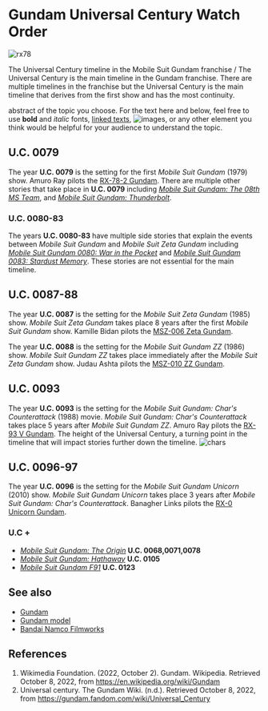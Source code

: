 # Gundam Universal Century Watch Order
![rx78](https://upload.wikimedia.org/wikipedia/en/9/99/Gundam.jpg)

The Universal Century timeline in the Mobile Suit Gundam franchise / The Universal Century is the main timeline in the Gundam franchise. There are multiple timelines in the franchise but the Universal Century is the main timeline that derives from the first show and has the most continuity.

abstract of the topic you choose. For the text here and below, feel free to use **bold** and *italic* fonts, [linked texts](url),  ![images](url), or any other element you think would be helpful for your audience to understand the topic.


## U.C. 0079
The year **U.C. 0079** is the setting for the first *Mobile Suit Gundam* (1979) show. Amuro Ray pilots the [RX-78-2 Gundam](https://gundam.fandom.com/wiki/RX-78-2_Gundam). There are multiple other stories that take place in **U.C. 0079** including [*Mobile Suit Gundam: The 08th MS Team*](https://en.wikipedia.org/wiki/Mobile_Suit_Gundam:_The_08th_MS_Team), and [*Mobile Suit Gundam: Thunderbolt*](https://en.wikipedia.org/wiki/Mobile_Suit_Gundam_Thunderbolt).

### U.C. 0080-83
The years **U.C. 0080-83** have multiple side stories that explain the events between *Mobile Suit Gundam* and *Mobile Suit Zeta Gundam* including [*Mobile Suit Gundam 0080: War in the Pocket*](https://en.wikipedia.org/wiki/Mobile_Suit_Gundam_0080:_War_in_the_Pocket) and [*Mobile Suit Gundam 0083: Stardust Memory*](https://en.wikipedia.org/wiki/Mobile_Suit_Gundam_0083:_Stardust_Memory). These stories are not essential for the main timeline.

## U.C. 0087-88
The year **U.C. 0087** is the setting for the *Mobile Suit Zeta Gundam* (1985) show. *Mobile Suit Zeta Gundam* takes place 8 years after the first *Mobile Suit Gundam* show. Kamille Bidan pilots the [MSZ-006 Zeta Gundam](https://gundam.fandom.com/wiki/MSZ-006_Zeta_Gundam).

The year **U.C. 0088** is the setting for the *Mobile Suit Gundam ZZ* (1986) show. *Mobile Suit Gundam ZZ* takes place immediately after the *Mobile Suit Zeta Gundam* show. Judau Ashta pilots the [MSZ-010 ZZ Gundam](https://gundam.fandom.com/wiki/MSZ-010_%CE%96%CE%96_Gundam).

## U.C. 0093
The year **U.C. 0093** is the setting for the *Mobile Suit Gundam: Char's Counterattack* (1988) movie. *Mobile Suit Gundam: Char's Counterattack* takes place 5 years after *Mobile Suit Gundam ZZ*. Amuro Ray pilots the [RX-93 V Gundam](https://gundam.fandom.com/wiki/RX-93_%CE%BD_Gundam). The height of the Universal Century, a turning point in the timeline that will impact stories further down the timeline.
![chars](https://blog.alltheanime.com/wp-content/uploads/2019/06/char-2.jpg)

## U.C. 0096-97
The year **U.C. 0096** is the setting for the *Mobile Suit Gundam Unicorn* (2010) show. *Mobile Suit Gundam Unicorn* takes place 3 years after *Mobile Suit Gundam: Char's Counterattack*. Banagher Links pilots the [RX-0 Unicorn Gundam](https://gundam.fandom.com/wiki/RX-0_Unicorn_Gundam).

### U.C +
- [*Mobile Suit Gundam: The Origin*](https://en.wikipedia.org/wiki/Mobile_Suit_Gundam:_The_Origin) **U.C. 0068,0071,0078**
- [*Mobile Suit Gundam: Hathaway*](https://en.wikipedia.org/wiki/Mobile_Suit_Gundam:_Hathaway%27s_Flash) **U.C. 0105**
- [*Mobile Suit Gundam F91*](https://en.wikipedia.org/wiki/Mobile_Suit_Gundam_F91) **U.C. 0123**

## See also
- [Gundam](https://en.wikipedia.org/wiki/Gundam)
- [Gundam model](https://en.wikipedia.org/wiki/Gundam_model)
- [Bandai Namco Filmworks](https://en.wikipedia.org/wiki/Bandai_Namco_Filmworks)

## References
1. Wikimedia Foundation. (2022, October 2). Gundam. Wikipedia. Retrieved October 8, 2022, from https://en.wikipedia.org/wiki/Gundam
2. Universal century. The Gundam Wiki. (n.d.). Retrieved October 8, 2022, from https://gundam.fandom.com/wiki/Universal_Century